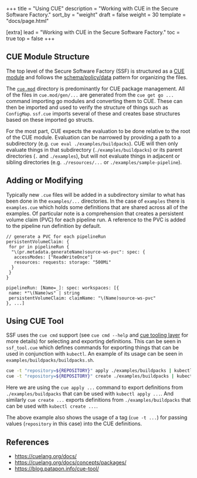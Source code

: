 +++
title = "Using CUE"
description = "Working with CUE in the Secure Software Factory."
sort_by = "weight"
draft = false
weight = 30
template = "docs/page.html"

[extra]
lead = "Working with CUE in the Secure Software Factory."
toc = true
top = false
+++

## CUE Module Structure

The top level of the Secure Software Factory (SSF) is structured as a
[CUE module](https://cuelang.org/docs/concepts/packages/) and follows the
[schema/policy/data](https://cuelang.org/docs/concepts/packages/#file-organization)
pattern for organizing the files.

The
[`cue.mod`](https://cuelang.org/docs/concepts/packages/#the-cuemod-directory)
directory is predominantly for CUE package management. All of the files in
`cue.mod/gen/...` are generated from the `cue get go ...` command importing go
modules and converting them to CUE. These can then be imported and used to
verify the structure of things such as `ConfigMap`. `ssf.cue` imports several of
these and creates base structures based on these imported go structs.

For the most part, CUE expects the evaluation to be done relative to the root of
the CUE module. Evaluation can be narrowed by providing a path to a subdirectory
(e.g. `cue eval ./examples/buildpacks`). CUE will then only evaluate things in
that subdirectory (`./examples/buildpacks`) or its parent directories (`.` and
`./examples`), but will not evaluate things in adjacent or sibling directories
(e.g. `./resources/...` or `./examples/sample-pipeline`).

## Adding or Modifying

Typically new `.cue` files will be added in a subdirectory similar to what has
been done in the `examples/...` directories. In the case of `examples` there is
`examples.cue` which holds some definitions that are shared across all of the
examples. Of particular note is a comprehension that creates a persistent volume
claim (PVC) for each pipeline run. A reference to the PVC is added to the
pipeline run definition by default.

```text
// generate a PVC for each pipelineRun
persistentVolumeClaim: {
 for pr in pipelineRun {
  "\(pr.metadata.generateName)source-ws-pvc": spec: {
   accessModes: ["ReadWriteOnce"]
   resources: requests: storage: "500Mi"
  }
 }
}

pipelineRun: [Name=_]: spec: workspaces: [{
 name: *"\(Name)ws" | string
 persistentVolumeClaim: claimName: "\(Name)source-ws-pvc"
}, ...]
```

## Using CUE Tool

SSF uses the `cue cmd` support (see `cue cmd --help` and
[cue tooling layer](https://blog.patapon.info/cue-tool/) for more details) for
selecting and exporting definitions. This can be seen in `ssf_tool.cue` which
defines commands for exporting things that can be used in conjunction with
`kubectl`. An example of its usage can be seen in
`examples/buildpacks/buildpacks.sh`.

```bash
cue -t "repository=${REPOSITORY}" apply ./examples/buildpacks | kubectl apply -f -
cue -t "repository=${REPOSITORY}" create ./examples/buildpacks | kubectl create -f -
```

Here we are using the `cue apply ...` command to export definitions from
`./examples/buildpacks` that can be used with `kubectl apply ...`. And similarly
`cue create ...` exports definitions from `./examples/buildpacks` that can be
used with `kubectl create ...`.

The above example also shows the usage of a tag (`cue -t ...`) for passing
values (`repository` in this case) into the CUE definitions.

## References

- <https://cuelang.org/docs/>
- <https://cuelang.org/docs/concepts/packages/>
- <https://blog.patapon.info/cue-tool/>
